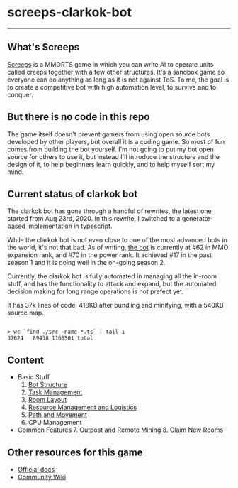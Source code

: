 # screeps-clarkok-bot

----

## What's Screeps

[Screeps](https://screeps.com) is a MMORTS game in which you can write AI to operate units called creeps together with a
few other structures. It's a sandbox game so everyone can do anything as long as it is not against ToS. To me, the goal
is to create a competitive bot with high automation level, to survive and to conquer. 

## But there is no code in this repo

The game itself doesn't prevent gamers from using open source bots developed by other players, but overall it is a
coding game. So most of fun comes from building the bot yourself. I'm not going to put my bot open source for others to
use it, but instead I'll introduce the structure and the design of it, to help beginners learn quickly, and to help
myself sort my mind.

## Current status of clarkok bot

The clarkok bot has gone through a handful of rewrites, the latest one started from Aug 23rd, 2020. In this rewrite, I
switched to a generator-based implementation in typescript.

While the clarkok bot is not even close to one of the most advanced bots in the world, it's not that bad. As of writing,
[the bot](https://screeps.com/a/#!/profiler/clarkok) is currently at #62 in MMO expansion rank, and #70 in the power
rank. It achieved #17 in the past season 1 and it is doing well in the on-going season 2.

Currently, the clarkok bot is fully automated in managing all the in-room stuff, and has the functionality to attack and
expand, but the automated decision making for long range operations is not prefect yet.

It has 37k lines of code, 418KB after bundling and minifying, with a 540KB source map.

```

> wc `find ./src -name *.ts` | tail 1
37624   89438 1168501 total

```

## Content

  * Basic Stuff
    1. [Bot Structure](01-bot-structure.md)
    2. [Task Management](02-task-management.md)
    3. [Room Layout](03-room-layout.md)
    4. [Resource Management and Logistics](04-resource-management-and-logistics.md)
    5. [Path and Movement](05-path-and-movement.md)
    6. CPU Management
  * Common Features
    7. Outpost and Remote Mining
    8. Claim New Rooms

## Other resources for this game

 * [Official docs](https://docs.screeps.com/)
 * [Community Wiki](https://wiki.screepssp.us/)
